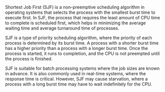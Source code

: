 
Shortest Job First (SJF) is a non-preemptive scheduling algorithm in operating systems that selects the process with the smallest burst time to execute first. In SJF, the process that requires the least amount of CPU time to complete is scheduled first, which helps in minimizing the average waiting time and average turnaround time of processes.

SJF is a type of priority scheduling algorithm, where the priority of each process is determined by its burst time. A process with a shorter burst time has a higher priority than a process with a longer burst time. Once the process is started, it runs to completion, and the CPU is not preempted until the process is finished.

SJF is suitable for batch processing systems where the job sizes are known in advance. It is also commonly used in real-time systems, where the response time is critical. However, SJF may cause starvation, where a process with a long burst time may have to wait indefinitely for the CPU.
